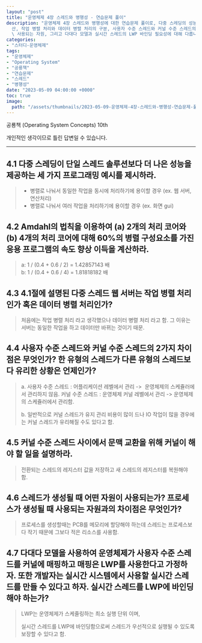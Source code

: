 ```yaml
---
layout: "post"
title: "운영체제 4장 스레드와 병행성 - 연습문제 풀이"
description: "운영체제 4장 스레드와 병행성에 대한 연습문제 풀이로, 다중 스레딩의 성능 이점, Amdahl의 법칙을 통한 속도 향상 계\
  산, 작업 병렬 처리와 데이터 병렬 처리의 구분, 사용자 수준 스레드와 커널 수준 스레드의 차이점, 커널에서의 문맥 교환 과정, 스레드 생성 시\
  \ 사용되는 자원, 그리고 다대다 모델과 실시간 스레드의 LWP 바인딩 필요성에 대해 다룹니다."
categories:
- "스터디-운영체제"
tags:
- "운영체제"
- "Operating System"
- "공룡책"
- "연습문제"
- "스레드"
- "병행성"
date: "2023-05-09 04:00:00 +0000"
toc: true
image:
  path: "/assets/thumbnails/2023-05-09-운영체제-4장-스레드와-병행성-연습문제-풀이.jpg"
---
```


공룡책 (Operating System Concepts) 10th

개인적인 생각이므로 틀린 답변일 수 있습니다.

---

## 4.1 다중 스레딩이 단일 스레드 솔루션보다 더 나은 성능을 제공하는 세 가지 프로그래밍 예시를 제시하라.

> - 병렬로 나눠서 동일한 작업을 동시에 처리하기에 용이할 경우 (ex. 웹 서버, 연산처리)
> - 병렬로 나눠서 여러 작업을 처리하기에 용이할 경우 (ex. 화면 gui)

## 4.2 Amdahl의 법칙을 이용하여 (a) 2개의 처리 코어와 (b) 4개의 처리 코어에 대해 60%의 병렬 구성요소를 가진 응용 프로그램의 속도 향상 이득을 계산하라.

> a: 1 / (0.4 + 0.6 / 2) = 1.42857143 배  
> b: 1 / (0.4 + 0.6 / 4) = 1.81818182 배

## 4.3 4.1절에 설명된 다중 스레드 웹 서버는 작업 병렬 처리인가 혹은 데이터 병렬 처리인가?

> 처음에는 작업 병렬 처리 라고 생각했으나 데이터 병렬 처리 라고 함.
> 그 이유는 서버는 동일한 작업을 하고 데이터만 바뀌는 것이기 때문.

## 4.4 사용자 수준 스레드와 커널 수준 스레드의 2가지 차이점은 무엇인가? 한 유형의 스레드가 다른 유형의 스레드보다 유리한 상황은 언제인가?

> a.
> 사용자 수준 스레드 : 어플리케이션 레벨에서 관리 ->  운영체제의 스케쥴러에서 관리하지 않음.
> 커널 수준 스레드 : 운영체제 커널 레벨에서 관리 -> 운영체제의 스케쥴러에서 관리함.
>
> b.
> 일반적으로 커널 스레드가 유지 관리 비용이 많이 드나 IO 작업이 많을 경우에는 커널 스레드가 유리해질 수도 있다고 함.

## 4.5 커널 수준 스레드 사이에서 문맥 교환을 위해 커널이 해야 할 일을 설명하라.

> 전환되는 스레드의 레지스터 값을 저장하고 새 스레드의 레지스터를 복원해야 함.

## 4.6 스레드가 생성될 때 어떤 자원이 사용되는가? 프로세스가 생성될 때 사용되는 자원과의 차이점은 무엇인가?

> 프로세스를 생성할때는 PCB를 메모리에 할당해야 하는데 스레드는 프로세스보다 작기 때문에 그보다 적은 리소스를 사용함.

## 4.7 다대다 모델을 사용하여 운영체제가 사용자 수준 스레드를 커널에 매핑하고 매핑은 LWP를 사용한다고 가정하자. 또한 개발자는 실시간 시스템에서 사용할 실시간 스레드를 만들 수 있다고 하자. 실시간 스레드를 LWP에 바인딩해야 하는가?

> LWP는 운영체제가 스케줄링하는 최소 실행 단위 이며,
>
> 실시간 스레드를 LWP에 바인딩함으로써 스레드가 우선적으로 실행될 수 있도록 보장할 수 있다고 함.
